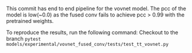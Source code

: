 This commit has end to end pipeline for the vovnet model.
The pcc of the model is low(~0.0) as the fused conv fails to achieve pcc > 0.99 with the pretrained weights.

To reproduce the results, run the following command:
Checkout to the branch
`pytest models/experimental/vovnet_fused_conv/tests/test_tt_vovnet.py`
